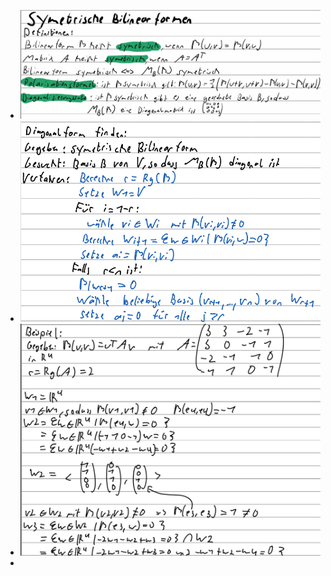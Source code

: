 - ![image.png](../assets/image_1730786097207_0.png)
- ![image.png](../assets/image_1730826169138_0.png)
- ![image.png](../assets/image_1730826256568_0.png)
-